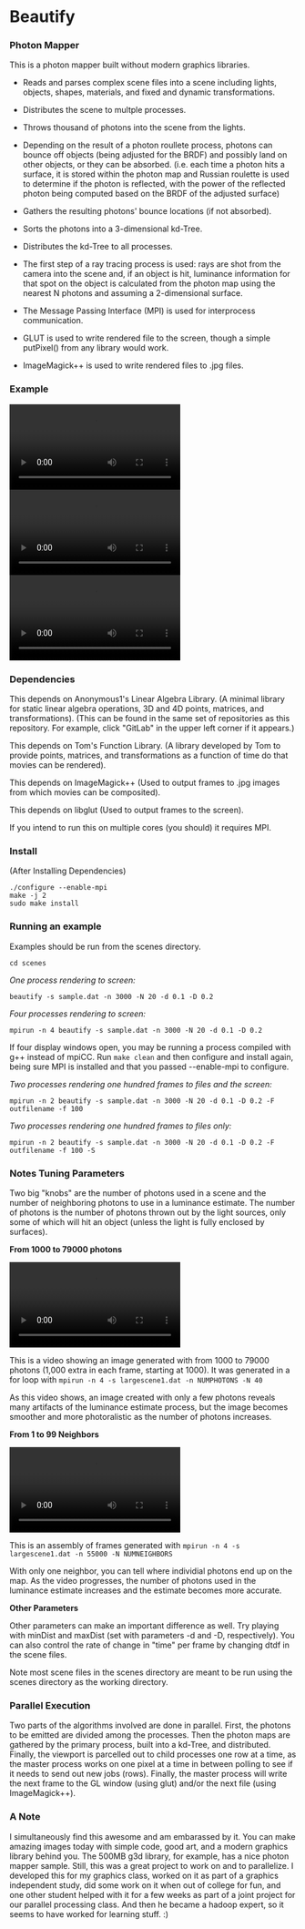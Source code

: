 Beautify
=====================================================

### Photon Mapper

This is a photon mapper built without modern graphics libraries.

- Reads and parses complex scene files into a scene including lights, objects, shapes, materials, and fixed and dynamic transformations.
- Distributes the scene to multple processes.
- Throws thousand of photons into the scene from the lights.
- Depending on the result of a photon roullete process, photons can bounce off objects (being adjusted for the BRDF) and possibly land on other objects, or they can be absorbed. (i.e. each time a photon hits a surface, it is stored within the photon map and Russian roulette is used to determine if the photon is reflected, with the power of the reflected photon being computed based on the BRDF of the adjusted surface)
- Gathers the resulting photons' bounce locations (if not absorbed).
- Sorts the photons into a 3-dimensional kd-Tree.
- Distributes the kd-Tree to all processes.
- The first step of a ray tracing process is used: rays are shot from the camera into the scene and, if an object is hit, luminance information for that spot on the object is calculated from the photon map using the nearest N photons and assuming a 2-dimensional surface.

- The Message Passing Interface (MPI) is used for interprocess communication.
- GLUT is used to write rendered file to the screen, though a simple putPixel() from any library would work.
- ImageMagick++ is used to write rendered files to .jpg files.

### Example

<video controls>
  <source src="https://kingcountybusinesslaw.com/misc/largescene5-n56k-N42-d0.05-D0.2-mpi4.ogv" type="video/ogg">
Your browser does not support the video tag.
</video> 

<video controls>
  <source src="https://kingcountybusinesslaw.com/misc/largescene4-n55k-N42-D0.15-mpi4.ogv" type="video/ogg">
Your browser does not support the video tag.
</video> 

<video controls>
  <source src="https://kingcountybusinesslaw.com/misc/largescene3-n20k-N30-d.05-D.1.ogv" type="video/ogg">
Your browser does not support the video tag.
</video> 

### Dependencies

This depends on Anonymous1's Linear Algebra Library. (A minimal library for static linear algebra operations, 3D and 4D points, matrices, and transformations). (This can be found in the same set of repositories as this repository. For example, click "GitLab" in the upper left corner if it appears.)

This depends on Tom's Function Library. (A library developed by Tom to provide points, matrices, and transformations as a function of time do that movies can be rendered).

This depends on ImageMagick++ (Used to output frames to .jpg images from which movies can be composited).

This depends on libglut (Used to output frames to the screen).

If you intend to run this on multiple cores (you should) it requires MPI.

### Install

(After Installing Dependencies)

```
./configure --enable-mpi
make -j 2
sudo make install
```

### Running an example

Examples should be run from the scenes directory.

`cd scenes`

*One process rendering to screen:*

`beautify -s sample.dat -n 3000 -N 20 -d 0.1 -D 0.2`

*Four processes rendering to screen:*

`mpirun -n 4 beautify -s sample.dat -n 3000 -N 20 -d 0.1 -D 0.2`

If four display windows open, you may be running a process compiled with
g++ instead of mpiCC. Run `make clean` and then configure and install
again, being sure MPI is installed and that you passed --enable-mpi
to configure.

*Two processes rendering one hundred frames to files and the screen:*

`mpirun -n 2 beautify -s sample.dat -n 3000 -N 20 -d 0.1 -D 0.2 -F outfilename -f 100`

*Two processes rendering one hundred frames to files only:*

`mpirun -n 2 beautify -s sample.dat -n 3000 -N 20 -d 0.1 -D 0.2 -F outfilename -f 100 -S`

### Notes Tuning Parameters

Two big "knobs" are the number of photons used in a scene and the number
of neighboring photons to use in a luminance estimate. The number of photons
is the number of photons thrown out by the light sources, only some of which
will hit an object (unless the light is fully enclosed by surfaces).

**From 1000 to 79000 photons**

<video controls>
  <source src="https://kingcountybusinesslaw.com/misc/largescene-ns-40N-mpi4-0.ogv" type="video/ogg">
Your browser does not support the video tag.
</video> 

This is a video showing an image generated with from 1000 to 79000 photons (1,000 extra in each frame, starting at 1000). It was generated in a for loop with `mpirun -n 4 -s largescene1.dat -n NUMPHOTONS -N 40`

As this video shows, an image created with only a few photons reveals many artifacts of the luminance estimate process, but the image becomes smoother and more photoralistic as the number of photons increases.

**From 1 to 99 Neighbors**

<video controls>
  <source src="https://kingcountybusinesslaw.com/misc/largescene-n55k-Ns-mpi4-0.ogv" type="video/ogg">
Your browser does not support the video tag.
</video> 

This is an assembly of frames generated with `mpirun -n 4 -s largescene1.dat -n 55000 -N NUMNEIGHBORS`

With only one neighbor, you can tell where individial photons end up on the map. As the video progresses, the number of photons used in the luminance estimate increases and the estimate becomes more accurate.

**Other Parameters**

Other parameters can make an important difference as well. Try playing with minDist and maxDist (set with parameters -d and -D, respectively). You can also control the rate of change in "time" per frame by changing dtdf in the scene files.

Note most scene files in the scenes directory are meant to be run using the scenes directory as the working directory.

### Parallel Execution

Two parts of the algorithms involved are done in parallel. First, the photons to be
emitted are divided among the processes. Then the photon maps are gathered by the
primary process, built into a kd-Tree, and distributed. Finally, the viewport is
parcelled out to child processes one row at a time, as the master process works
on one pixel at a time in between polling to see if it needs to send out new
jobs (rows). Finally, the master process will write the next frame to the GL
window (using glut) and/or the next file (using ImageMagick++).

### A Note

I simultaneously find this awesome and am embarassed by it. You can
make amazing images today with simple code, good art, and a modern
graphics library behind you. The 500MB g3d library, for example, has a
nice photon mapper sample. Still, this was a great project to work on
and to parallelize. I developed this for my graphics class, worked on it
as part of a graphics independent study, did some work on it when out
of college for fun, and one other student helped with it for a few
weeks as part of a joint project for our parallel processing
class. And then he became a hadoop expert, so it seems to have worked
for learning stuff. :)
